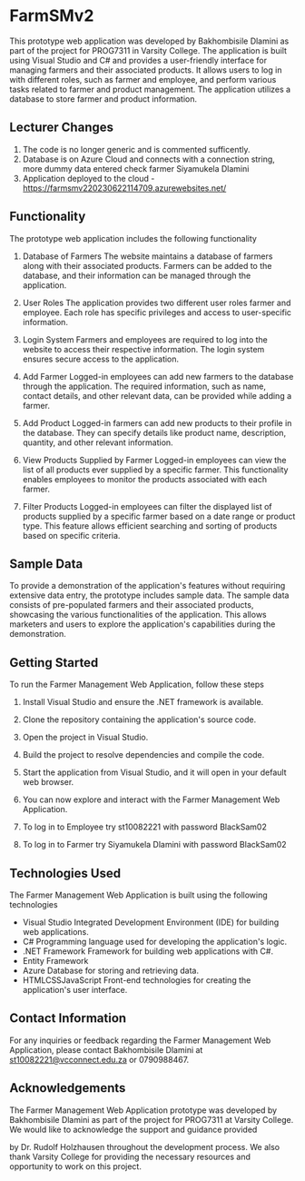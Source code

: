 # FarmSMv2 

This prototype web application was developed by Bakhombisile Dlamini as part of the project for PROG7311 in Varsity College. The application is built using Visual Studio and C# and provides a user-friendly interface for managing farmers and their associated products. It allows users to log in with different roles, such as farmer and employee, and perform various tasks related to farmer and product management. The application utilizes a database to store farmer and product information.

## Lecturer Changes 

1. The code is no longer generic and is commented sufficently.
2. Database is on Azure Cloud and connects with a connection string, more dummy data entered check farmer Siyamukela Dlamini
3. Application deployed to the cloud - https://farmsmv220230622114709.azurewebsites.net/

## Functionality

The prototype web application includes the following functionality

1. Database of Farmers The website maintains a database of farmers along with their associated products. Farmers can be added to the database, and their information can be managed through the application.

2. User Roles The application provides two different user roles farmer and employee. Each role has specific privileges and access to user-specific information.

3. Login System Farmers and employees are required to log into the website to access their respective information. The login system ensures secure access to the application.

4. Add Farmer Logged-in employees can add new farmers to the database through the application. The required information, such as name, contact details, and other relevant data, can be provided while adding a farmer.

5. Add Product Logged-in farmers can add new products to their profile in the database. They can specify details like product name, description, quantity, and other relevant information.

6. View Products Supplied by Farmer Logged-in employees can view the list of all products ever supplied by a specific farmer. This functionality enables employees to monitor the products associated with each farmer.

7. Filter Products Logged-in employees can filter the displayed list of products supplied by a specific farmer based on a date range or product type. This feature allows efficient searching and sorting of products based on specific criteria.

## Sample Data

To provide a demonstration of the application's features without requiring extensive data entry, the prototype includes sample data. The sample data consists of pre-populated farmers and their associated products, showcasing the various functionalities of the application. This allows marketers and users to explore the application's capabilities during the demonstration.

## Getting Started

To run the Farmer Management Web Application, follow these steps

1. Install Visual Studio and ensure the .NET framework is available.

2. Clone the repository containing the application's source code.

3. Open the project in Visual Studio.

4. Build the project to resolve dependencies and compile the code.

5. Start the application from Visual Studio, and it will open in your default web browser.

6. You can now explore and interact with the Farmer Management Web Application.

7. To log in to Employee try st10082221 with password BlackSam02

8. To log in to Farmer try Siyamukela Dlamini with password BlackSam02

## Technologies Used

The Farmer Management Web Application is built using the following technologies

- Visual Studio Integrated Development Environment (IDE) for building web applications.
- C# Programming language used for developing the application's logic.
- .NET Framework Framework for building web applications with C#.
- Entity Framework
- Azure Database for storing and retrieving data.
- HTMLCSSJavaScript Front-end technologies for creating the application's user interface.

## Contact Information

For any inquiries or feedback regarding the Farmer Management Web Application, please contact Bakhombisile Dlamini at st10082221@vcconnect.edu.za or 0790988467.

## Acknowledgements

The Farmer Management Web Application prototype was developed by Bakhombisile Dlamini as part of the project for PROG7311 at Varsity College. We would like to acknowledge the support and guidance provided

 by Dr. Rudolf Holzhausen throughout the development process. We also thank Varsity College for providing the necessary resources and opportunity to work on this project.
